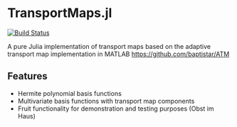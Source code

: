 # TransportMaps.jl

[![Build Status](https://github.com/lukasfritsch/TransportMaps.jl/actions/workflows/CI.yml/badge.svg?branch=main)](https://github.com/lukasfritsch/TransportMaps.jl/actions/workflows/CI.yml?query=branch%3Amain)

A pure Julia implementation of transport maps based on the adaptive transport map implementation in MATLAB https://github.com/baptistar/ATM

## Features

- Hermite polynomial basis functions
- Multivariate basis functions with transport map components
- Fruit functionality for demonstration and testing purposes (Obst im Haus)
